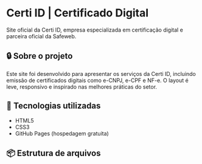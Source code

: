 # Certi ID | Certificado Digital

Site oficial da Certi ID, empresa especializada em certificação digital e parceira oficial da Safeweb.

## 🔒 Sobre o projeto

Este site foi desenvolvido para apresentar os serviços da Certi ID, incluindo emissão de certificados digitais como e-CNPJ, e-CPF e NF-e. O layout é leve, responsivo e inspirado nas melhores práticas do setor.

## 🧰 Tecnologias utilizadas

- HTML5
- CSS3
- GitHub Pages (hospedagem gratuita)

## 📦 Estrutura de arquivos
